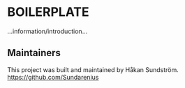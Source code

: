 # BOILERPLATE

...information/introduction...

## Maintainers
This project was built and maintained by Håkan Sundström.
https://github.com/Sundarenius
